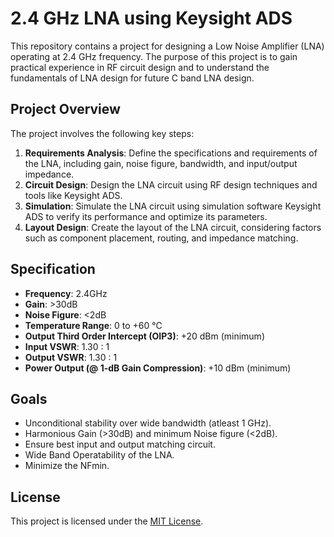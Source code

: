 

# 2.4 GHz LNA using Keysight ADS

This repository contains a project for designing a Low Noise Amplifier (LNA) operating at 2.4 GHz frequency. The purpose of this project is to gain practical experience in RF circuit design and to understand the fundamentals of LNA design for future C band LNA design.
   
## Project Overview

The project involves the following key steps:
1. **Requirements Analysis**: Define the specifications and requirements of the LNA, including gain, noise figure, bandwidth, and input/output impedance.
2. **Circuit Design**: Design the LNA circuit using RF design techniques and tools like Keysight ADS.
3. **Simulation**: Simulate the LNA circuit using simulation software Keysight ADS to verify its performance and optimize its parameters.
4. **Layout Design**: Create the layout of the LNA circuit, considering factors such as component placement, routing, and impedance matching.

## Specification

- **Frequency**: 2.4GHz
- **Gain**: >30dB
- **Noise Figure**: <2dB
- **Temperature Range**: 0 to +60 °C
- **Output Third Order Intercept (OIP3)**: +20 dBm (minimum)
- **Input VSWR**: 1.30 : 1
- **Output VSWR**: 1.30 : 1
- **Power Output (@ 1-dB Gain Compression)**: +10 dBm (minimum)

## Goals

- Unconditional stability over wide bandwidth (atleast 1 GHz).
- Harmonious Gain (>30dB) and minimum Noise figure (<2dB).
- Ensure best input and output matching circuit.
- Wide Band Operatability of the LNA.
- Minimize the NFmin.
   
## License

This project is licensed under the [MIT License](LICENSE).
